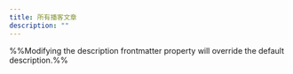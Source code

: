 ```yaml
---
title: 所有播客文章
description: ""
---
```

%%Modifying the description frontmatter property will override the default description.%%